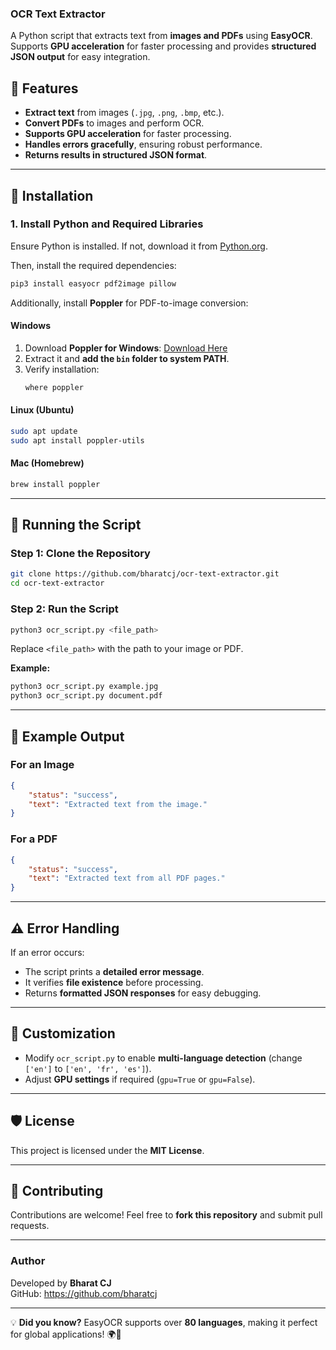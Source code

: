 ### OCR Text Extractor

A Python script that extracts text from **images and PDFs** using **EasyOCR**.  
Supports **GPU acceleration** for faster processing and provides **structured JSON output** for easy integration.

## 🚀 Features
- **Extract text** from images (`.jpg`, `.png`, `.bmp`, etc.).
- **Convert PDFs** to images and perform OCR.
- **Supports GPU acceleration** for faster processing.
- **Handles errors gracefully**, ensuring robust performance.
- **Returns results in structured JSON format**.

---

## 🔧 **Installation**

### **1. Install Python and Required Libraries**
Ensure Python is installed. If not, download it from [Python.org](https://www.python.org/downloads/).

Then, install the required dependencies:

```sh
pip3 install easyocr pdf2image pillow
```

Additionally, install **Poppler** for PDF-to-image conversion:

#### **Windows**
1. Download **Poppler for Windows**: [Download Here](https://github.com/oschwartz10612/poppler-windows/releases/)
2. Extract it and **add the `bin` folder to system PATH**.
3. Verify installation:
   ```sh
   where poppler
   ```

#### **Linux (Ubuntu)**
```sh
sudo apt update
sudo apt install poppler-utils
```

#### **Mac (Homebrew)**
```sh
brew install poppler
```

---

## 🎯 **Running the Script**
### **Step 1: Clone the Repository**
```sh
git clone https://github.com/bharatcj/ocr-text-extractor.git
cd ocr-text-extractor
```

### **Step 2: Run the Script**
```sh
python3 ocr_script.py <file_path>
```
Replace `<file_path>` with the path to your image or PDF.

**Example:**
```sh
python3 ocr_script.py example.jpg
python3 ocr_script.py document.pdf
```

---

## 📜 **Example Output**
### **For an Image**
```json
{
    "status": "success",
    "text": "Extracted text from the image."
}
```
### **For a PDF**
```json
{
    "status": "success",
    "text": "Extracted text from all PDF pages."
}
```

---

## ⚠️ **Error Handling**
If an error occurs:
- The script prints a **detailed error message**.
- It verifies **file existence** before processing.
- Returns **formatted JSON responses** for easy debugging.

---

## 🔄 **Customization**
- Modify `ocr_script.py` to enable **multi-language detection** (change `['en']` to `['en', 'fr', 'es']`).
- Adjust **GPU settings** if required (`gpu=True` or `gpu=False`).

---

## 🛡️ **License**
This project is licensed under the **MIT License**.

---

## 🤝 **Contributing**
Contributions are welcome! Feel free to **fork this repository** and submit pull requests.

---

### **Author**
Developed by **Bharat CJ**  
GitHub: https://github.com/bharatcj

---

💡 **Did you know?** EasyOCR supports over **80 languages**, making it perfect for global applications! 🌍🚀